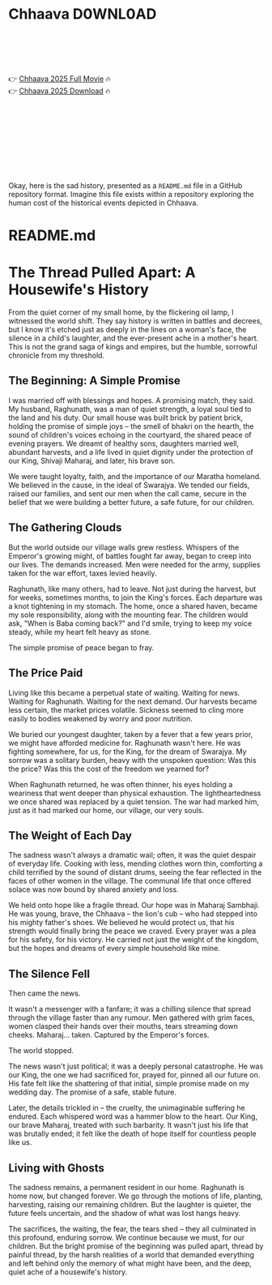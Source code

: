 # Chhaava D0WNL0AD

<br><br><br><br>


👉 <a href="https://Brooks-siefredgangsubs1973.github.io/tzawniusck/">Chhaava 2025 Full Movie</a> 🔥
<br>
👉 <a href="https://Brooks-siefredgangsubs1973.github.io/tzawniusck/">Chhaava 2025 Download</a> 🔥


<br><br><br><br><br><br><br><br>


Okay, here is the sad history, presented as a `README.md` file in a GitHub repository format. Imagine this file exists within a repository exploring the human cost of the historical events depicted in Chhaava.


# README.md

# The Thread Pulled Apart: A Housewife's History

From the quiet corner of my small home, by the flickering oil lamp, I witnessed the world shift. They say history is written in battles and decrees, but I know it's etched just as deeply in the lines on a woman's face, the silence in a child's laughter, and the ever-present ache in a mother's heart. This is not the grand saga of kings and empires, but the humble, sorrowful chronicle from my threshold.

## The Beginning: A Simple Promise

I was married off with blessings and hopes. A promising match, they said. My husband, Raghunath, was a man of quiet strength, a loyal soul tied to the land and his duty. Our small house was built brick by patient brick, holding the promise of simple joys – the smell of bhakri on the hearth, the sound of children's voices echoing in the courtyard, the shared peace of evening prayers. We dreamt of healthy sons, daughters married well, abundant harvests, and a life lived in quiet dignity under the protection of our King, Shivaji Maharaj, and later, his brave son.

We were taught loyalty, faith, and the importance of our Maratha homeland. We believed in the cause, in the ideal of Swarajya. We tended our fields, raised our families, and sent our men when the call came, secure in the belief that we were building a better future, a safe future, for our children.

## The Gathering Clouds

But the world outside our village walls grew restless. Whispers of the Emperor's growing might, of battles fought far away, began to creep into our lives. The demands increased. Men were needed for the army, supplies taken for the war effort, taxes levied heavily.

Raghunath, like many others, had to leave. Not just during the harvest, but for weeks, sometimes months, to join the King's forces. Each departure was a knot tightening in my stomach. The home, once a shared haven, became my sole responsibility, along with the mounting fear. The children would ask, "When is Baba coming back?" and I'd smile, trying to keep my voice steady, while my heart felt heavy as stone.

The simple promise of peace began to fray.

## The Price Paid

Living like this became a perpetual state of waiting. Waiting for news. Waiting for Raghunath. Waiting for the next demand. Our harvests became less certain, the market prices volatile. Sickness seemed to cling more easily to bodies weakened by worry and poor nutrition.

We buried our youngest daughter, taken by a fever that a few years prior, we might have afforded medicine for. Raghunath wasn't here. He was fighting somewhere, for us, for the King, for the dream of Swarajya. My sorrow was a solitary burden, heavy with the unspoken question: Was this the price? Was this the cost of the freedom we yearned for?

When Raghunath returned, he was often thinner, his eyes holding a weariness that went deeper than physical exhaustion. The lightheartedness we once shared was replaced by a quiet tension. The war had marked him, just as it had marked our home, our village, our very souls.

## The Weight of Each Day

The sadness wasn't always a dramatic wail; often, it was the quiet despair of everyday life. Cooking with less, mending clothes worn thin, comforting a child terrified by the sound of distant drums, seeing the fear reflected in the faces of other women in the village. The communal life that once offered solace was now bound by shared anxiety and loss.

We held onto hope like a fragile thread. Our hope was in Maharaj Sambhaji. He was young, brave, the Chhaava – the lion's cub – who had stepped into his mighty father's shoes. We believed he would protect us, that his strength would finally bring the peace we craved. Every prayer was a plea for his safety, for his victory. He carried not just the weight of the kingdom, but the hopes and dreams of every simple household like mine.

## The Silence Fell

Then came the news.

It wasn't a messenger with a fanfare; it was a chilling silence that spread through the village faster than any rumour. Men gathered with grim faces, women clasped their hands over their mouths, tears streaming down cheeks. Maharaj... taken. Captured by the Emperor's forces.

The world stopped.

The news wasn't just political; it was a deeply personal catastrophe. He was our King, the one we had sacrificed for, prayed for, pinned all our future on. His fate felt like the shattering of that initial, simple promise made on my wedding day. The promise of a safe, stable future.

Later, the details trickled in – the cruelty, the unimaginable suffering he endured. Each whispered word was a hammer blow to the heart. Our King, our brave Maharaj, treated with such barbarity. It wasn't just his life that was brutally ended; it felt like the death of hope itself for countless people like us.

## Living with Ghosts

The sadness remains, a permanent resident in our home. Raghunath is home now, but changed forever. We go through the motions of life, planting, harvesting, raising our remaining children. But the laughter is quieter, the future feels uncertain, and the shadow of what was lost hangs heavy.

The sacrifices, the waiting, the fear, the tears shed – they all culminated in this profound, enduring sorrow. We continue because we must, for our children. But the bright promise of the beginning was pulled apart, thread by painful thread, by the harsh realities of a world that demanded everything and left behind only the memory of what might have been, and the deep, quiet ache of a housewife's history.


